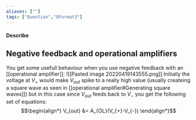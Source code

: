 ```yaml
---
aliases: [""]
tags: ["Question","QFormat3"]
---
```


#### Describe
## Negative feedback and operational amplifiers
You get some usefull behaviour when you use negative feedback with an [[operational amplifier]]:
![[Pasted image 20220419143555.png]]
Initially the voltage at $V_{+}$ would make $V_{out}$ spike to a really high value (usually createing a square wave as seen in [[operational amplifier#Generating square waves]]) but in this case since $V_{out}$ feeds back to $V_{-}$ you get the following set of equations:
$$\begin{align*}
V_{out} &= A_{OL}(V_{+}-V_{-}) 
\end{align*}$$